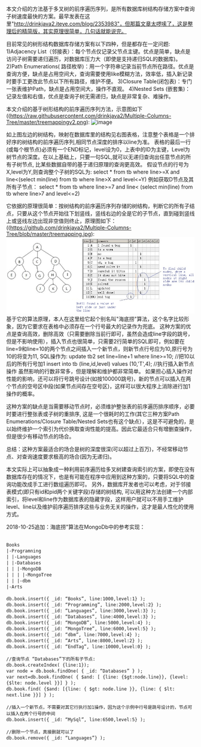 本文介绍的方法基于多叉树的前序遍历序列，是所有数据库树结构存储方案中查询子树速度最快的方案。最早发表在这里"http://drinkjava2.iteye.com/blog/2353983"，但那篇文章太啰嗦了，这是整理后的精简版，其实原理很简单，几句话就能说完。

目前常见的树形结构数据库存储方案有以下四种，但是都存在一定问题:
1)Adjacency List（邻接表）：每个节点仅记录父节点主键。优点是简单，缺点是访问子树需要递归遍历，对数据库压力大（即使是支持递归SQL的数据库)。
2)Path Enumerations( 路径枚举)：用一个字符串记录当前节点所在路径。优点是查询方便，缺点是占用空间大，查询需要使用like模糊方法，效率低，插入新记录时要手工更改此节点以下所有路径，维护不便。
3)Closure Table(闭包表)：专门一张表维护Path，缺点是占用空间大，操作不直观。
4)Nested Sets (嵌套集)：记录左值和右值，优点是查询子树无需递归，缺点是非常复杂、难操作。

本文介绍的基于树形结构的前序遍历序列方法，示意图如下((https://raw.githubusercontent.com/drinkjava2/Multiple-Columns-Tree/master/treemappingv2.png):
![image](https://raw.githubusercontent.com/drinkjava2/Multiple-Columns-Tree/master/treemappingv2.png)


如上图左边的树结构，映射在数据库里的结构见右图表格，注意整个表格是一个排好序的树结构的前序遍历序列,相同节点深度的排序以line为准。 表格的最后一行(或每个根节点)必须有一个END标记，level设为0，上表中的ID为主键，Level为树节点的深度。在以上基础上，只要一句SQL,就可以无递归查询出任意节点的所有子树节点, 比某些数据自带的基于递归原理的查询更高效。 假设节点的行号为X,level为Y,则查询整个子树的SQL为: 
select * from tb where line>=X and line<(select min(line) from tb where line>X and level<=Y) 
例如获取D节点及其所有子节点： 
select * from tb where line>=7 and line< (select min(line) from tb where line>7 and level<=2)

它依据的原理很简单：按树结构的前序遍历序列存储的树结构，判断它的所有子结点，只要从这个节点开始往下划竖线，竖线右边的全是它的子节点，直到碰到竖线上或竖线左边出现非空值则终止，原理图如下：
((https://github.com/drinkjava2/Multiple-Columns-Tree/blob/master/treemapping.jpg):
![image](treemapping.jpg)  
基于它的算法原理，本人在这里给它起个别名叫"海底捞"算法，这个名字比较形象，因为它要求在表格中必须存在一个行号最大的记录作为兜底。
这种方案的优点是查询高效，删除高效（只需要删除当前行即可，虽然会造成line字段的跳号，但是不影响使用），插入节点也很简单，只需要2行简单的SQL即可，例如要在line=9和line=10的两个节点之间插入一个新节点，则新节点行号应为10,原行号为10的将变为11, SQL操作为:
update tb2 set line=line+1 where line>=10; //把10以后的所有行号加1
insert into tb (line,id,level) values (10,'T',4); //执行插入新节点操作
虽然影响的行数非常多，但是理解和维护都非常简单。 如果担心插入操作对性能的影响，还可以将行号跳号设计(如按100000跳号)，新的节点可以插入在两个节点的空号区中段(如果节点间存在空号区)，这样可以很大程序上消除进行加1操作的概率。

这种方案的缺点是当需要移动节点时，必须维护整张表的前序遍历排序顺序，必要时要进行整张表或子树的重排序, 这是一个很耗时的工作(其它三种方案Path Enumerations/Closure Table/Nested Sets也有这个缺点），这是不可避免的，是以始终维护一个索引为代价换取查询性能的提高。因此它最适合只有增删查操作，但是很少有移动节点的场合。

总结：这种方案最适合的场合是树的深度很深(可以超过上百万)，不经常移动节点、对查询速度要求极高的场合(因为无递归)。

本文实际上可以抽象成一种利用前序遍历给多叉树建查询索引的方案，即使在没有数据库存在的情况下，也是有可能在程序中应用到这种方案的，只要将SQL中的查询功能改成手工进行数组遍历即可。
另外，数据库开发者也可以考虑，对于邻接表模式(即只有id和pid两个关键字段)存储的树结构, 可以用这种方法创建一个内部索引，将level和line作为数据库表的隐藏字段，这样用户就可以不用手工维护level、line以及维护前序遍历排序这些与业务无关的操作，这才是最人性化的使用方式。

2018-10-25追加：海底捞"算法在MongoDb中的参考实现：

```

Books
|-Programning
| |-Languages
| |-Databases
| | |-MongoDB
| | | |-MongoTree
| | |-dbm
|-Arts

db.book.insert({ _id: “Books”, line:1000,level:1} );
db.book.insert({ _id: “Programming”, line:2000,level:2} );
db.book.insert({ _id: “Languages”, line:3000,level:3} );
db.book.insert({ _id: “Databases”, line:4000,level:3} );
db.book.insert({ _id: “MongoDB”, line:5000,level:4} );
db.book.insert({ _id: “MongoTree”, line:6000,level:5} );
db.book.insert({ _id: “dbm”, line:7000,level:4} );
db.book.insert({ _id: “Arts”, line:8000,level:2} );
db.book.insert({ _id: “EndTag”, line:10000,level:0} );

//查询节点 “Databases”下的所有子节点:
db.book.createIndex( {line:1});
var node = db.book.findOne( { _id: “Databases” } );
var next=db.book.findOne( { $and: [ {line: {$gt:node.line}}, {level:{$lte: node.level }}] } );
db.book.find( {$and: [{line: { $gt: node.line }}, {line: { $lt: next.line }}] } );

//插入一个新节点，不需要对其它行执行加1操作，因为这个示例中行号是跳号设计的，节点可以插入在两个行号的中间
db.book.insert({ _id: “MySql”, line:6500,level:5} );

//删除一个节点，真接删就可以了
db.book.remove({ _id: “Languages”} );

```

